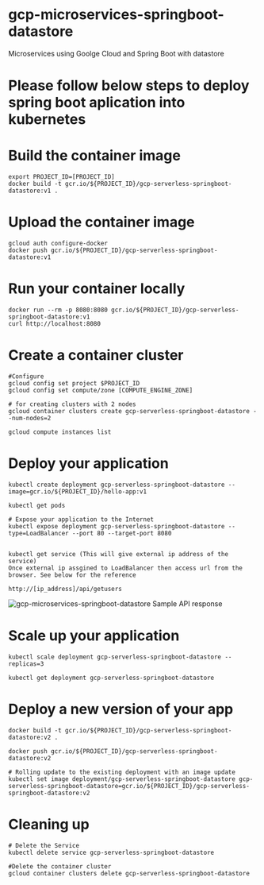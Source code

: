 # gcp-microservices-springboot-datastore
Microservices using Goolge Cloud and Spring Boot with datastore

# Please follow below steps to deploy spring boot aplication into kubernetes

# Build the container image
	export PROJECT_ID=[PROJECT_ID]
	docker build -t gcr.io/${PROJECT_ID}/gcp-serverless-springboot-datastore:v1 .

# Upload the container image
	gcloud auth configure-docker
	docker push gcr.io/${PROJECT_ID}/gcp-serverless-springboot-datastore:v1

# Run your container locally
	docker run --rm -p 8080:8080 gcr.io/${PROJECT_ID}/gcp-serverless-springboot-datastore:v1
	curl http://localhost:8080

# Create a container cluster
	#Configure
	gcloud config set project $PROJECT_ID
	gcloud config set compute/zone [COMPUTE_ENGINE_ZONE]

	# for creating clusters with 2 nodes
	gcloud container clusters create gcp-serverless-springboot-datastore --num-nodes=2

	gcloud compute instances list

# Deploy your application
	kubectl create deployment gcp-serverless-springboot-datastore --image=gcr.io/${PROJECT_ID}/hello-app:v1

	kubectl get pods

	# Expose your application to the Internet
	kubectl expose deployment gcp-serverless-springboot-datastore --type=LoadBalancer --port 80 --target-port 8080


	kubectl get service (This will give external ip address of the service)
	Once external ip assgined to LoadBalancer then access url from the browser. See below for the reference

	http://[ip_address]/api/getusers

![gcp-microservices-springboot-datastore Sample API response](https://user-images.githubusercontent.com/43684464/64082758-d54be080-ccd9-11e9-850d-e43343c24596.PNG)

# Scale up your application
	kubectl scale deployment gcp-serverless-springboot-datastore --replicas=3

	kubectl get deployment gcp-serverless-springboot-datastore

# Deploy a new version of your app

	docker build -t gcr.io/${PROJECT_ID}/gcp-serverless-springboot-datastore:v2 .

	docker push gcr.io/${PROJECT_ID}/gcp-serverless-springboot-datastore:v2

	# Rolling update to the existing deployment with an image update
	kubectl set image deployment/gcp-serverless-springboot-datastore gcp-serverless-springboot-datastore=gcr.io/${PROJECT_ID}/gcp-serverless-springboot-datastore:v2
	
# Cleaning up
	
	# Delete the Service
	kubectl delete service gcp-serverless-springboot-datastore
	
	#Delete the container cluster
	gcloud container clusters delete gcp-serverless-springboot-datastore
